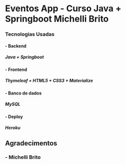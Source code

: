 # Eventos App - Curso Java + Springboot Michelli Brito

### Tecnologias Usadas
#### -  Backend
##### Java + Springboot 


#### -  Frontend
##### Thymeleaf + HTML5 + CSS3 + Materialize


#### -  Banco de dados
##### MySQL

#### - Deploy 
##### Heroku

## Agradecimentos
###	-	Michelli Brito
